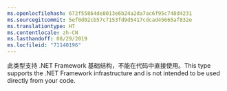 ```yaml
---
ms.openlocfilehash: 672f55864de8013e6b24a2da7ac6f95c748d4231
ms.sourcegitcommit: 5ef0d02cb57c7153fd9d5417cdcad45665af832e
ms.translationtype: HT
ms.contentlocale: zh-CN
ms.lasthandoff: 08/29/2019
ms.locfileid: "71140196"
---
```

<span data-ttu-id="5b685-101">此类型支持 .NET Framework 基础结构，不能在代码中直接使用。</span><span class="sxs-lookup"><span data-stu-id="5b685-101">This type supports the .NET Framework infrastructure and is not intended to be used directly from your code.</span></span>